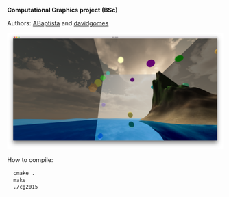 **Computational Graphics project (BSc)**

Authors: [ABaptista](https://github.com/ABaptista) and [davidgomes](https://github.com/davidgomes)

![Screenshot](report/screenshot.png "Screenshot")

How to compile:

```
  cmake .
  make
  ./cg2015
```
